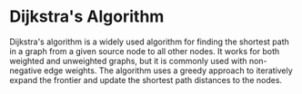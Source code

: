 # Dijkstra's Algorithm

Dijkstra's algorithm is a widely used algorithm for finding the shortest path in a graph from a given source node to all other nodes. It works for both weighted and unweighted graphs, but it is commonly used with non-negative edge weights. The algorithm uses a greedy approach to iteratively expand the frontier and update the shortest path distances to the nodes.